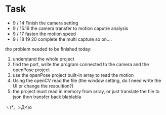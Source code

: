 # Task







- 9 / 14 Finish the camera setting
- 9 / 15.16 the camera transfer to motion caputre analysis
- 9 / 17  fasten the motion speed
- 9 / 18 19 20 complete the multi capture
so on....



the problem needed to be finished today:

1. understand the whole project
2. find the port, write the program connected to the camera and the openPose project
3. use the openPose project built-in array to read the motion
4. Using the openCV read the file (the window setting, do I need write the UI or change the resoultion?)
5. the project must read in memory from array, or just translate the file to json then transfer back
blablabla

ヽ(*。>Д<)o
